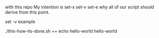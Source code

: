 with this repo My intention is set-x set-v set-e
why all of our script should derive from this point.

set -v example

./this-how-its-done.sh 
++ echo hello-world
hello-world



